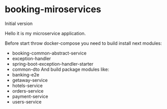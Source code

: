 # booking-miroservices
Initial version

Hello it is my microservice application.

Before start throw docker-compose you need to build install next modules:
- booking-common-abstract-service
- exception-handler
- spring-boot-exception-handler-starter
- common-dto
And build package modules like:
- banking-e2e
- getaway-service
- hotels-service
- orders-service
- payment-service
- users-service
